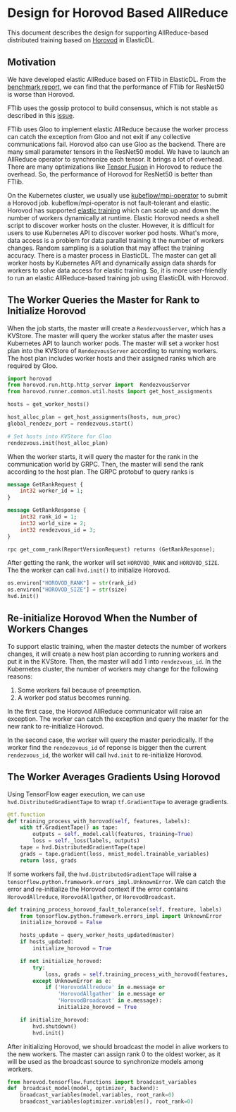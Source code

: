 # Design for Horovod Based AllReduce

This document describes the design for supporting AllReduce-based distributed
training based on [Horovod](https://github.com/horovod/horovod) in ElasticDL.

## Motivation

We have developed elastic AllReduce based on FTlib in ElasticDL.
From the [benchmark report](../benchmark/ftlib_benchmark.md), we can
find that the performance of FTlib for ResNet50 is worse than Horovod.

FTlib uses the gossip protocol to build consensus, which is not stable
as described in this [issue](https://github.com/sql-machine-learning/elasticdl/issues/2192#issuecomment-664096185).

FTlib uses Gloo to implement elastic AllReduce because the worker process
can catch the exception from Gloo and not exit if any collective communications
fail. Horovod also can use Gloo as the backend.
There are many small parameter tensors in the ResNet50 model. We have to
launch an AllReduce operator to synchronize each tensor. It brings a lot
of overhead. There are many optimizations like [Tensor Fusion](https://horovod.readthedocs.io/en/latest/tensor-fusion_include.html)
in Horovod to reduce the overhead. So, the performance of Horovod for ResNet50
is better than FTlib.

On the Kubernetes cluster, we usually use [kubeflow/mpi-operator](https://github.com/kubeflow/mpi-operator)
to submit a Horovod job. kubeflow/mpi-operator is not fault-tolerant and
elastic. Horovod has supported [elastic training](https://horovod.readthedocs.io/en/latest/elastic_include.html)
which can scale up and down the number of workers dynamically at runtime.
Elastic Horovod needs a shell script to discover worker hosts on the cluster.
However, it is difficult for users to use Kubernetes API to discover
worker pod hosts. What's more, data access is a problem for data parallel
training it the number of workers changes. Random sampling is a solution
that may affect the training accuracy. There is a master process in ElasticDL.
The master can get all worker hosts by Kubernetes API and dynamically
assign data shards for workers to solve data access for elastic training.
So, it is more user-friendly to run an elastic AllReduce-based training
job using ElasticDL with Horovod.

## The Worker Queries the Master for Rank to Initialize Horovod

When the job starts, the master will create a `RendezvousServer`,
which has a KVStore. The master will query the worker status after
the master uses Kubernetes API to launch worker pods. The master
will set a worker host plan into the KVStore of `RendezvousServer`
according to running workers. The host plan includes worker hosts
and their assigned ranks which are required by Gloo.

```python
import horovod
from horovod.run.http.http_server import  RendezvousServer
from horovod.runner.common.util.hosts import get_host_assignments

hosts = get_worker_hosts()

host_alloc_plan = get_host_assignments(hosts, num_proc)
global_rendezv_port = rendezvous.start()

# Set hosts into KVStore for Gloo
rendezvous.init(host_alloc_plan)
```

When the worker starts, it will query the master for the rank in the
communication world by GRPC. Then, the master will send the rank according
to the host plan. The GRPC protobuf to query ranks is

```proto
message GetRankRequest {
    int32 worker_id = 1;
}

message GetRankResponse {
    int32 rank_id = 1;
    int32 world_size = 2;
    int32 rendezvous_id = 3;
}

rpc get_comm_rank(ReportVersionRequest) returns (GetRankResponse);
```

After getting the rank, the worker will set `HOROVOD_RANK` and
`HOROVOD_SIZE`. The the worker can call `hvd.init()` to initialize Horovod.

```python
os.environ["HOROVOD_RANK"] = str(rank_id)
os.environ["HOROVOD_SIZE"] = str(size)
hvd.init()
```

## Re-initialize Horovod When the Number of Workers Changes

To support elastic training, when the master detects
the number of workers changes, it will create a new host plan according
to running workers and put it in the KVStore. Then, the master will
add 1 into `rendezvous_id`. In the Kubernetes cluster,
the number of workers may change for the following reasons:

1. Some workers fail because of preemption.
1. A worker pod status becomes running.

In the first case, the Horovod AllReduce communicator will raise an exception.
The worker can catch the exception and query the master for the new rank
to re-initialize Horovod.

In the second case, the worker will query the master periodically. If the
worker find the `rendezovous_id` of reponse is bigger then the current
`rendezvous_id`, the worker will call `hvd.init` to re-initialize Horovod.

## The Worker Averages Gradients Using Horovod

Using TensorFlow eager execution, we can use `hvd.DistributedGradientTape`
to wrap `tf.GradientTape` to average gradients.

```python
@tf.function
def training_process_with_horovod(self, features, labels):
    with tf.GradientTape() as tape:
        outputs = self._model.call(features, training=True)
        loss = self._loss(labels, outputs)
    tape = hvd.DistributedGradientTape(tape)
    grads = tape.gradient(loss, mnist_model.trainable_variables)
    return loss, grads
```

If some workers fail, the `hvd.DistributedGradientTape` will raise
a `tensorflow.python.framework.errors_impl.UnknownError`. We can catch
the error and re-initialize the Horovod context if the error contains
`HorovodAllreduce`, `HorovodAllgather`, or `HorovodBroadcast`.

```python
def training_process_horovod_fault_tolerance(self, freature, labels)
    from tensorflow.python.framework.errors_impl import UnknownError
    initialize_horovod = False

    hosts_update = query_worker_hosts_updated(master)
    if hosts_updated:
        initialize_horovod = True

    if not initialize_horovod:
        try:
            loss, grads = self.training_process_with_horovod(features, labels)
        except UnknownError as e:
            if ('HorovodAllreduce' in e.message or
                'HorovodAllgather' in e.message or
                'HorovodBroadcast' in e.message):
                initialize_horovod = True

    if initialize_horovod:
        hvd.shutdown()
        hvd.init()
```

After initializing Horovod, we should broadcast the model in alive workers to
the new workers. The master can assign rank 0 to the oldest worker, as it will
be used as the broadcast source to synchronize models among workers.

```python
from horovod.tensorflow.functions import broadcast_variables
def _broadcast_model(model, optimizer, backend):
    broadcast_variables(model.variables, root_rank=0)
    broadcast_variables(optimizer.variables(), root_rank=0)
```
